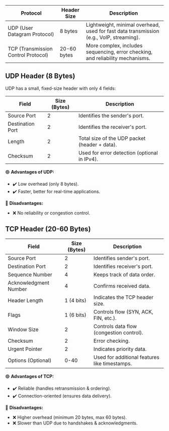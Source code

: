 
|Protocol|Header Size|Description|
|---|---|---|
|UDP (User Datagram Protocol)|8 bytes|Lightweight, minimal overhead, used for fast data transmission (e.g., VoIP, streaming).
|TCP (Transmission Control Protocol)|20-60 bytes|More complex, includes sequencing, error checking, and reliability mechanisms.


## UDP Header (8 Bytes)

UDP has a small, fixed-size header with only 4 fields:

|Field |Size (Bytes)|Description|
|---|--|---|
|Source Port|2|Identifies the sender's port.|
|Destination Port|2|Identifies the receiver's port.|
|Length|2|Total size of the UDP packet (header + data).|
|Checksum|2|Used for error detection (optional in IPv4).|

🟢 **Advantages of UDP:**
* ✔️ Low overhead (only 8 bytes).
* ✔️ Faster, better for real-time applications.

🔴 **Disadvantages:**
* ❌ No reliability or congestion control.


## TCP Header (20-60 Bytes)


|Field |Size (Bytes)| Description
|---|---|---|
|Source Port|2|Identifies sender's port.|
|Destination Port|2|Identifies receiver's port.|
|Sequence Number|4|Keeps track of data order.|
|Acknowledgment Number|4|Confirms received data.|
|Header Length|1 (4 bits)|Indicates the TCP header size.
|Flags|1 (6 bits)|Controls flow (SYN, ACK, FIN, etc.).|
|Window Size|2|Controls data flow (congestion control).|
|Checksum|2|Error checking.|
|Urgent Pointer|2|Indicates priority data.|
|Options (Optional)|0-40|Used for additional features like timestamps.|

🟢 **Advantages of TCP:**
* ✔️ Reliable (handles retransmission & ordering).
* ✔️ Connection-oriented (ensures data delivery).

🔴 **Disadvantages:**
* ❌ Higher overhead (minimum 20 bytes, max 60 bytes).
* ❌ Slower than UDP due to handshakes & acknowledgments.



